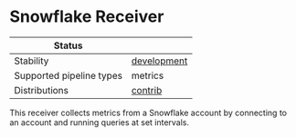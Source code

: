 # Snowflake Receiver

| Status                   |               |
|--------------------------|---------------|
| Stability                | [development] |
| Supported pipeline types | metrics       |
| Distributions            | [contrib]     |

This receiver collects metrics from a Snowflake account by connecting to an account and running queries at set intervals.

[development]: https://github.com/open-telemetry/opentelemetry-collector#development
[contrib]:https://github.com/open-telemetry/opentelemetry-collector-releases/tree/main/distributions/otelcol-contrib
